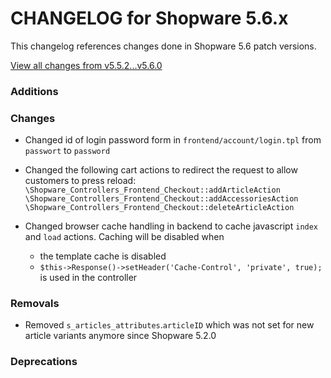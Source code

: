 # CHANGELOG for Shopware 5.6.x

This changelog references changes done in Shopware 5.6 patch versions.

[View all changes from v5.5.2...v5.6.0](https://github.com/shopware/shopware/compare/v5.5.2...v5.6.0)

### Additions


### Changes

* Changed id of login password form in `frontend/account/login.tpl` from `passwort` to `password` 
* Changed the following cart actions to redirect the request to allow customers to press reload:
    `\Shopware_Controllers_Frontend_Checkout::addArticleAction`
    `\Shopware_Controllers_Frontend_Checkout::addAccessoriesAction`
    `\Shopware_Controllers_Frontend_Checkout::deleteArticleAction`

* Changed browser cache handling in backend to cache javascript `index` and `load` actions. Caching will be disabled when
  * the template cache is disabled
  * `$this->Response()->setHeader('Cache-Control', 'private', true);` is used in the controller

### Removals

* Removed `s_articles_attributes`.`articleID` which was not set for new article variants anymore since Shopware 5.2.0

### Deprecations


